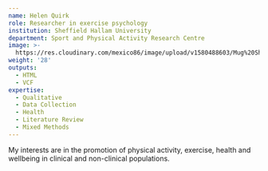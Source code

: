 ```yaml
---
name: Helen Quirk
role: Researcher in exercise psychology
institution: Sheffield Hallam University
department: Sport and Physical Activity Research Centre
image: >-
  https://res.cloudinary.com/mexico86/image/upload/v1580488603/Mug%20Shots/0_pgdf5q.jpg
weight: '28'
outputs:
  - HTML
  - VCF
expertise:
  - Qualitative
  - Data Collection
  - Health
  - Literature Review
  - Mixed Methods
---
```


My interests are in the promotion of physical activity, exercise, health and wellbeing in clinical and non-clinical populations.
